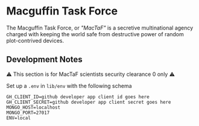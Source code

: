 # Macguffin Task Force

The Macguffin Task Force, or _"MacTaF"_ is a secretive multinational
agency charged with keeping the world safe from destructive power of
random plot-contrived devices.



## Development Notes

⚠️ This section is for MacTaF scientists security clearance 0 only ⚠️

Set up a `.env` in `lib/env` with the following schema

```
GH_CLIENT_ID=github developer app client id goes here
GH_CLIENT_SECRET=github developer app client secret goes here
MONGO_HOST=localhost
MONGO_PORT=27017
ENV=local
```






